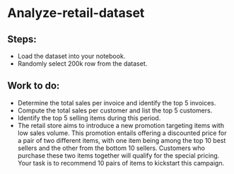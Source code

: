 # Analyze-retail-dataset

## Steps:
- Load the dataset into your notebook.
- Randomly select 200k row from the dataset.

## Work to do:
- Determine the total sales per invoice and identify the top 5 invoices.
- Compute the total sales per customer and list the top 5 customers.
- Identify the top 5 selling items during this period.
- The retail store aims to introduce a new promotion targeting items with low sales volume. This promotion entails offering a discounted price for a pair of two different items, with one item being among the top 10 best sellers and the other from the bottom 10 sellers. Customers who purchase these two items together will qualify for the special pricing. Your task is to recommend 10 pairs of items to kickstart this campaign.

